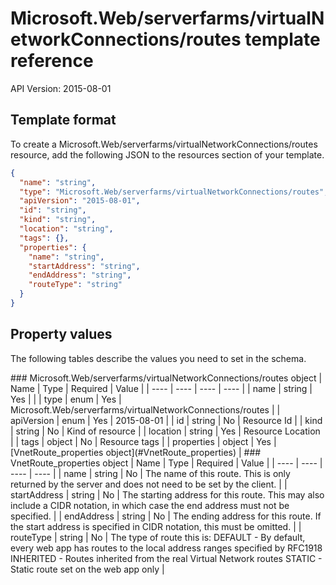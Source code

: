 # Microsoft.Web/serverfarms/virtualNetworkConnections/routes template reference
API Version: 2015-08-01
## Template format

To create a Microsoft.Web/serverfarms/virtualNetworkConnections/routes resource, add the following JSON to the resources section of your template.

```json
{
  "name": "string",
  "type": "Microsoft.Web/serverfarms/virtualNetworkConnections/routes",
  "apiVersion": "2015-08-01",
  "id": "string",
  "kind": "string",
  "location": "string",
  "tags": {},
  "properties": {
    "name": "string",
    "startAddress": "string",
    "endAddress": "string",
    "routeType": "string"
  }
}
```
## Property values

The following tables describe the values you need to set in the schema.

<a id="Microsoft.Web/serverfarms/virtualNetworkConnections/routes" />
### Microsoft.Web/serverfarms/virtualNetworkConnections/routes object
|  Name | Type | Required | Value |
|  ---- | ---- | ---- | ---- |
|  name | string | Yes |  |
|  type | enum | Yes | Microsoft.Web/serverfarms/virtualNetworkConnections/routes |
|  apiVersion | enum | Yes | 2015-08-01 |
|  id | string | No | Resource Id |
|  kind | string | No | Kind of resource |
|  location | string | Yes | Resource Location |
|  tags | object | No | Resource tags |
|  properties | object | Yes | [VnetRoute_properties object](#VnetRoute_properties) |


<a id="VnetRoute_properties" />
### VnetRoute_properties object
|  Name | Type | Required | Value |
|  ---- | ---- | ---- | ---- |
|  name | string | No | The name of this route. This is only returned by the server and does not need to be set by the client. |
|  startAddress | string | No | The starting address for this route. This may also include a CIDR notation, in which case the end address must not be specified. |
|  endAddress | string | No | The ending address for this route. If the start address is specified in CIDR notation, this must be omitted. |
|  routeType | string | No | The type of route this is: DEFAULT - By default, every web app has routes to the local address ranges specified by RFC1918 INHERITED - Routes inherited from the real Virtual Network routes STATIC - Static route set on the web app only |

